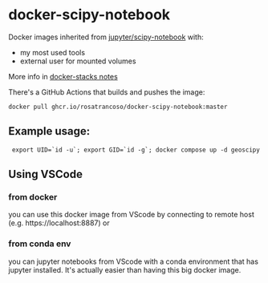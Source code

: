 # docker-scipy-notebook

Docker images inherited from [jupyter/scipy-notebook](https://github.com/jupyter/docker-stacks/blob/main/images/scipy-notebook/Dockerfile) with:

- my most used tools
- external user for mounted volumes

More info in [docker-stacks notes](https://jupyter-docker-stacks.readthedocs.io/en/latest/using/selecting.html)

There's a GitHub Actions that builds and pushes the image:

```
docker pull ghcr.io/rosatrancoso/docker-scipy-notebook:master 
```
## Example usage:

     export UID=`id -u`; export GID=`id -g`; docker compose up -d geoscipy


## Using VSCode

### from docker

you can use this docker image from VScode by connecting to remote host (e.g. https://localhost:8887) or

### from conda env

you can jupyter notebooks from VScode with a conda environment that has jupyter installed. It's actually easier than having this big docker image.






